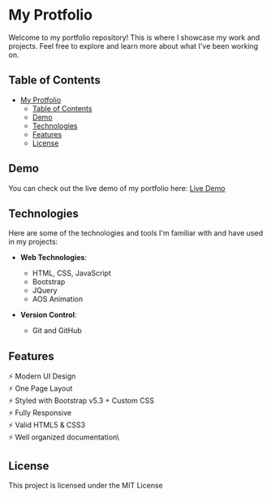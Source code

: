 # My Protfolio

Welcome to my portfolio repository! This is where I showcase my work and projects. Feel free to explore and learn more about what I've been working on.

## Table of Contents

- [My Protfolio](#my-protfolio)
  - [Table of Contents](#table-of-contents)
  - [Demo](#demo)
  - [Technologies](#technologies)
  - [Features](#features)
  - [License](#license)

## Demo

You can check out the live demo of my portfolio here: [Live Demo](https://ismailza.github.io/Portfolio/)

<!-- ![Portfolio Screenshot](screenshot.png) -->

## Technologies

Here are some of the technologies and tools I'm familiar with and have used in my projects:

- **Web Technologies**:
  - HTML, CSS, JavaScript
  - Bootstrap
  - JQuery
  - AOS Animation

- **Version Control**:
  - Git and GitHub
  
## Features

⚡️ Modern UI Design\
⚡️ One Page Layout\
⚡️ Styled with Bootstrap v5.3 + Custom CSS\
⚡️ Fully Responsive\
⚡️ Valid HTML5 & CSS3\
⚡️ Well organized documentation\

## License

This project is licensed under the MIT License

